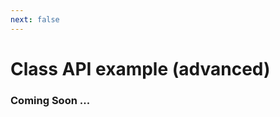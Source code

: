```yaml
---
next: false
---
```


# Class API example (advanced)

### Coming Soon ...

<!-- <Example name="class-api/advanced" /> -->
